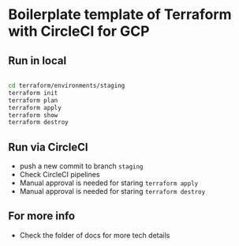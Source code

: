 # Boilerplate template of Terraform with CircleCI for GCP

## Run in local

```bash

cd terraform/environments/staging
terraform init
terraform plan
terraform apply
terraform show
terraform destroy
```

## Run via CircleCI

- push a new commit to branch `staging`
- Check CircleCI pipelines
- Manual approval is needed for staring `terraform apply`
- Manual approval is needed for staring `terraform destroy`


## For more info

- Check the folder of docs for more tech details

